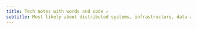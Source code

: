 ```yaml
---
title: Tech notes with words and code ✍️
subtitle: Most likely about distributed systems, infrastructure, data and the web. Not always interesting, never groundbreaking.
---
```

